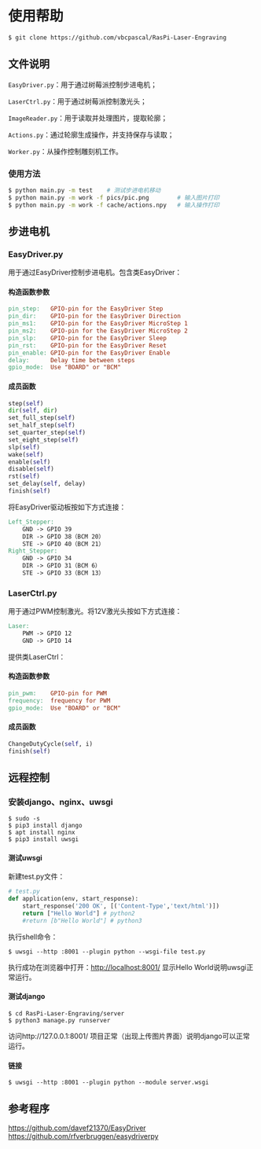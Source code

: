 # 使用帮助

```bash
$ git clone https://github.com/vbcpascal/RasPi-Laser-Engraving
```

## 文件说明

`EasyDriver.py`：用于通过树莓派控制步进电机；

`LaserCtrl.py`：用于通过树莓派控制激光头；

`ImageReader.py`：用于读取并处理图片，提取轮廓；

`Actions.py`：通过轮廓生成操作，并支持保存与读取；

`Worker.py`：从操作控制雕刻机工作。

### 使用方法

``` bash
$ python main.py -m test	# 测试步进电机移动
$ python main.py -m work -f pics/pic.png		# 输入图片打印
$ python main.py -m work -f cache/actions.npy	# 输入操作打印
```



## 步进电机

### EasyDriver.py

用于通过EasyDriver控制步进电机。包含类EasyDriver：

#### 构造函数参数
```makefile
pin_step:   GPIO-pin for the EasyDriver Step
pin_dir:    GPIO-pin for the EasyDriver Direction
pin_ms1:    GPIO-pin for the EasyDriver MicroStep 1
pin_ms2:    GPIO-pin for the EasyDriver MicroStep 2
pin_slp:    GPIO-pin for the EasyDriver Sleep
pin_rst:    GPIO-pin for the EasyDriver Reset
pin_enable: GPIO-pin for the EasyDriver Enable
delay:      Delay time between steps
gpio_mode:  Use "BOARD" or "BCM"
```
####  成员函数
```python
step(self)
dir(self, dir)
set_full_step(self)
set_half_step(self)
set_quarter_step(self)
set_eight_step(self)
slp(self)
wake(self)
enable(self)
disable(self)
rst(self)
set_delay(self, delay)
finish(self)
```

将EasyDriver驱动板按如下方式连接：

```makefile
Left_Stepper:
  	GND -> GPIO 39
  	DIR -> GPIO 38（BCM 20）
  	STE -> GPIO 40（BCM 21）
Right_Stepper:
  	GND -> GPIO 34
  	DIR -> GPIO 31（BCM 6）
  	STE -> GPIO 33（BCM 13）
```



### LaserCtrl.py

用于通过PWM控制激光。将12V激光头按如下方式连接：

``` makefile
Laser:
	PWM -> GPIO 12
	GND -> GPIO 14
```

提供类LaserCtrl：

#### 构造函数参数

```makefile
pin_pwm:    GPIO-pin for PWM
frequency:  frequency for PWM
gpio_mode:  Use "BOARD" or "BCM"
```

#### 成员函数

```python
ChangeDutyCycle(self, i)
finish(self)
```



## 远程控制

### 安装django、nginx、uwsgi

```shell
$ sudo -s
$ pip3 install django
$ apt install nginx
$ pip3 install uwsgi
```

#### 测试uwsgi

新建test.py文件：

```python
# test.py
def application(env, start_response):
    start_response('200 OK', [('Content-Type','text/html')])
    return ["Hello World"] # python2
    #return [b"Hello World"] # python3
```

执行shell命令：

``` shell
$ uwsgi --http :8001 --plugin python --wsgi-file test.py
```

执行成功在浏览器中打开：[http://localhost:8001/](http://localhost:8001/) 显示Hello World说明uwsgi正常运行。

#### 测试django

```shell
$ cd RasPi-Laser-Engraving/server
$ python3 manage.py runserver
```

访问http://127.0.0.1:8001/ 项目正常（出现上传图片界面）说明django可以正常运行。

#### 链接

```shell
$ uwsgi --http :8001 --plugin python --module server.wsgi
```



## 参考程序

https://github.com/davef21370/EasyDriver
https://github.com/rfverbruggen/easydriverpy



